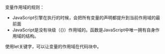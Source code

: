 变量作用域的规则：

* JavaScript引擎在执行的时候，会把所有变量的声明都提升到当前作用域的最前面
* JavaScript是没有块级（{}）作用域的。函数是JavaScript中唯一拥有自身作用域的结构。

使用let关键字，可以让变量的作用域在代码块中。
